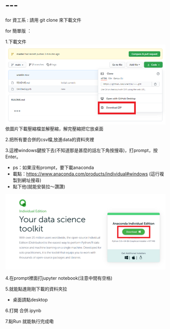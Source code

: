 # ---

for 資工系 :
請用 git clone 來下載文件

for 簡單版 ：

1.下載文件
![image](./picture/1.png)
依圖片下載壓縮檔並解壓縮，解完壓縮把它放桌面

2.把所有要合併的csv檔,放進data的資料夾裡

3.這裡windows鍵按下去(不知道那是甚麼的話左下角按搜尋)，打prompt，按Enter。
- ps：如果沒有prompt，要下載anaconda
- 載點：https://www.anaconda.com/products/individual#windows
(這行複製到網址搜尋)
- 點下他(就能安裝拉～讚讚)

![image](./picture/2.png)

4.在prompt裡面打jupyter notebook(注意中間有空格)

5.就能點進剛剛下載的資料夾拉
- 桌面請點desktop

6.打開 合併.ipynb

7.點Run 就能執行完成嘞